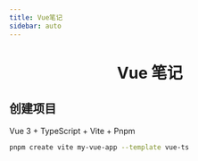 ```yaml
---
title: Vue笔记
sidebar: auto
---
```


<h1 align='center'>Vue 笔记</h1>


## 创建项目

Vue 3 + TypeScript + Vite + Pnpm

```bash
pnpm create vite my-vue-app --template vue-ts
```

